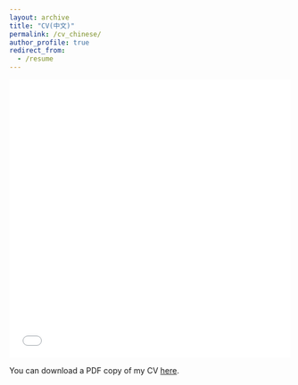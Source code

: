 ```yaml
---
layout: archive
title: "CV(中文)"
permalink: /cv_chinese/
author_profile: true
redirect_from:
  - /resume
---
```

<iframe src="/files/cv_chinese.pdf" width="100%" height="500" frameborder="no" border="0" marginwidth="0" marginheight="0"></iframe>

You can download a PDF copy of my CV [here](/files/cv_chinese.pdf).
